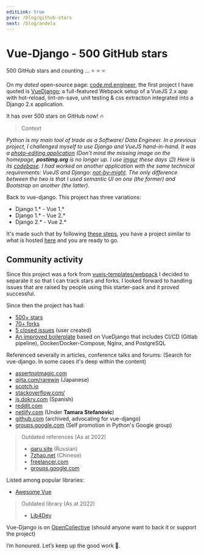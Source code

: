 ```yaml
---
editLink: true
prev: /blog/github-stars
next: /blog/andela
---
```


# Vue-Django - 500 GitHub stars

500 GitHub stars and counting …  :star: :star: :star:

On my _dated_ open-source page: [code.md.engineer][code.md], the first project I have quoted is [VueDjango][vue-django]; a full-featured Webpack setup of a VueJS 2.x app with hot-reload, lint-on-save, unit testing & css extraction integrated into a Django 2.x application.

It has over 500 stars on GitHub now! :fire:

> Context

  _Python is my main tool of trade as a Software/ Data Engineer. In a previous project, I challenged myself to use Django and VueJS hand-in-hand. It was a [photo-editing application][sjourney] (Don’t mind the missing image on the homepage, **postimg.org** is no longer up. I use [imgur][imgur] these days :wink:) Here is its [codebase][sjourney-code]. I had worked on another application with the same technical requirements: VueJS and Django: [not-by-might][nbm]. The only difference between the two is that I used semantic UI on one (the former) and Bootstrap on another (the latter)._

Back to vue-django. This project has three variations:

- Django 1.\* - Vue 1.*
- Django 1.\* - Vue 2.*
- Django 2.\* - Vue 2.*

It's made such that by following [these steps][steps], you have a project similar to what is hosted [here][vuedj] and you are ready to go.

## Community activity

Since this project was a fork from [vuejs-templates/webpack][templates] I decided to separate it so that I can track stars and forks. I looked forward to handling issues that are raised by people using this starter-pack and it proved successful.

Since then the project has had:

- [500+ stars][stars]
- [70+ forks][forks]
- [5 closed issues][issues] (user created)
- [An improved boilerplate][gitlab] based on VueDjango that includes CI/CD (Gitlab pipeline), Docker/Docker-Compose, Nginx, and PostgreSQL

Referenced severally in articles, conference talks and forums: (Search for vue-django. In some cases it's deep within the content)

- [assertnotmagic.com](https://www.assertnotmagic.com/2017/06/20/vue-on-django-part-1/#2-getting-set-up)
- [qiita.com/rarewin](https://qiita.com/rarewin/items/c6a70689844eafe8c3a1#%E6%BA%96%E5%82%99) (Japanese)
- [scotch.io](https://web.archive.org/web/20211229200104/https://scotch.io/bar-talk/build-an-app-with-vuejs-and-django-part-one)
- [stackoverflow.com/](https://stackoverflow.com/a/43401530)
- [js.dokry.com](http://js.dokry.com/usando-vue-con-django.html) (Spanish)
- [reddit.com](https://www.reddit.com/r/learnpython/comments/7h1n2q/vue_and_django_a_good_idea/dqnftuf/)
- [netlify.com](https://www.netlify.com/blog/2018/11/21/to-vueconf-and-beyond) (Under **Tamara Stefanovic**)
- [github.com](https://github.com/rokups/hello-vue-django) (archived, advocating for vue-django)
- [groups.google.com](https://groups.google.com/g/comp.lang.python/c/YYbtZz7QNwg/m/HvNH2euCAwAJ) (Self promotion in Python's Google group)

> Outdated references (As at 2022)
>
> - [qaru.site](http://qaru.site/questions/386609/using-vue-with-django) (Russian)
> - [7zhao.net](https://www.7zhao.net/ziliao/295069.html) (Chinese)
> - [freelancer.com](https://www.freelancer.com/projects/django/webpack-configuration-for-django-vue/)
> - [groups.google.com](https://groups.google.com/forum/?utmmedium=email&utmsource=footer#!msg/django-users/KzS1ZbwWRiE/_aMW6uB2BwAJ)

Listed among popular libraries:

- [Awesome Vue](https://github.com/vuejs/awesome-vue#scaffold)

> Outdated library (As at 2022)
>
> - [Lib4Dev](http://www.lib4dev.com/info/NdagiStanley/vue-django/101198992)

Vue-Django is on [OpenCollective][opencollective] (should anyone want to back it or support the project)

I’m honoured. Let’s keep up the good work :muscle:.

[code.md]: https://code.md.engineer
[vue-django]: https://code.md.engineer/vue-django/
[sjourney]: https://sjourney.herokuapp.com/
[imgur]: https://imgur.com/
[sjourney-code]: https://github.com/NdagiStanley/symmetrical-journey
[nbm]: http://nbm-doit.herokuapp.com/
[steps]: https://github.com/NdagiStanley/vue-django#usage-of-vuedjango
[vuedj]: https://vuedjango.herokuapp.com/
[templates]: https://github.com/vuejs-templates/webpack
[stars]: https://github.com/NdagiStanley/vue-django/stargazers
[forks]: https://github.com/NdagiStanley/vue-django/network/members
[issues]: https://github.com/NdagiStanley/vue-django/issues?q=is%3Aissue+is%3Aclosed+label%3Abug
[opencollective]: https://opencollective.com/vue-django
[gitlab]: https://gitlab.com/electrocnic/vue-django-ci-cd-boilerplate
